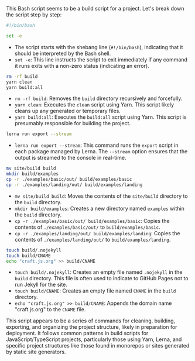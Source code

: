 This Bash script seems to be a build script for a project. Let's break down the script step by step:

```bash
#!/bin/bash

set -e
```
- The script starts with the shebang line (`#!/bin/bash`), indicating that it should be interpreted by the Bash shell.
- `set -e`: This line instructs the script to exit immediately if any command it runs exits with a non-zero status (indicating an error).

```bash
rm -rf build
yarn clean 
yarn build:all
```
- `rm -rf build`: Removes the `build` directory recursively and forcefully.
- `yarn clean`: Executes the `clean` script using Yarn. This script likely cleans up any generated or temporary files.
- `yarn build:all`: Executes the `build:all` script using Yarn. This script is presumably responsible for building the project.

```bash
lerna run export --stream
```
- `lerna run export --stream`: This command runs the `export` script in each package managed by Lerna. The `--stream` option ensures that the output is streamed to the console in real-time.

```bash
mv site/build build
mkdir build/examples
cp -r ./examples/basic/out/ build/examples/basic
cp -r ./examples/landing/out/ build/examples/landing
```
- `mv site/build build`: Moves the contents of the `site/build` directory to the `build` directory.
- `mkdir build/examples`: Creates a new directory named `examples` within the `build` directory.
- `cp -r ./examples/basic/out/ build/examples/basic`: Copies the contents of `./examples/basic/out/` to `build/examples/basic`.
- `cp -r ./examples/landing/out/ build/examples/landing`: Copies the contents of `./examples/landing/out/` to `build/examples/landing`.

```bash
touch build/.nojekyll
touch build/CNAME
echo "craft.js.org" >> build/CNAME
```
- `touch build/.nojekyll`: Creates an empty file named `.nojekyll` in the `build` directory. This file is often used to indicate to GitHub Pages not to run Jekyll for the site.
- `touch build/CNAME`: Creates an empty file named `CNAME` in the `build` directory.
- `echo "craft.js.org" >> build/CNAME`: Appends the domain name "craft.js.org" to the `CNAME` file.

This script appears to be a series of commands for cleaning, building, exporting, and organizing the project structure, likely in preparation for deployment. It follows common patterns in build scripts for JavaScript/TypeScript projects, particularly those using Yarn, Lerna, and specific project structures like those found in monorepos or sites generated by static site generators.
